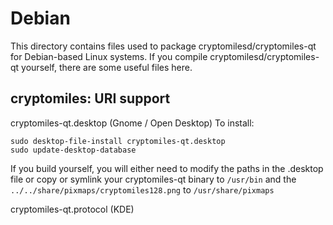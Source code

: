 
Debian
====================
This directory contains files used to package cryptomilesd/cryptomiles-qt
for Debian-based Linux systems. If you compile cryptomilesd/cryptomiles-qt yourself, there are some useful files here.

## cryptomiles: URI support ##


cryptomiles-qt.desktop  (Gnome / Open Desktop)
To install:

	sudo desktop-file-install cryptomiles-qt.desktop
	sudo update-desktop-database

If you build yourself, you will either need to modify the paths in
the .desktop file or copy or symlink your cryptomiles-qt binary to `/usr/bin`
and the `../../share/pixmaps/cryptomiles128.png` to `/usr/share/pixmaps`

cryptomiles-qt.protocol (KDE)

